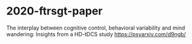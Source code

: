 # 2020-ftrsgt-paper
 The interplay between cognitive control, behavioral variability and mind wandering: Insights from a HD-tDCS study https://psyarxiv.com/d9ngb/
